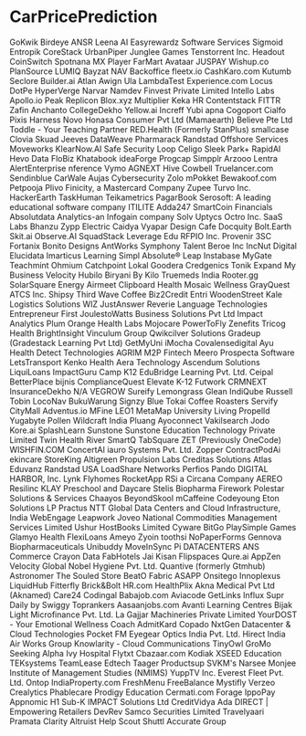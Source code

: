 # CarPricePrediction

GoKwik
Birdeye
ANSR
Leena AI
Easyrewardz Software Services
Sigmoid
Entropik
CoreStack
UrbanPiper
Junglee Games
Tenstorrent Inc.
Headout
CoinSwitch
Spotnana
MX Player
FarMart
Avataar
JUSPAY
Wishup.co
PlanSource
LUMIQ
Bayzat
NAV Backoffice
fleetx.io
CashKaro.com
Kutumb
Seclore
Builder.ai
Atlan
Awign
Ula
LambdaTest
Experience.com
Locus
DotPe
HyperVerge
Narvar
Namdev Finvest Private Limited
Intello Labs
Apollo.io
Peak
Replicon
Blox.xyz
Multiplier
Keka HR
Contentstack
FITTR
Zafin
Anchanto
CollegeDekho
Yellow.ai
Increff
Yubi
apna
Cogoport
Cialfo
Pixis
Harness
Novo
Honasa Consumer Pvt Ltd (Mamaearth)
Believe Pte Ltd
Toddle - Your Teaching Partner
RED.Health (Formerly StanPlus)
smallcase
Clovia
Skuad
Jeeves
DataWeave
Pharmarack
Randstad Offshore Services
Moveworks
KlearNow.AI
Safe Security
Loop
Celigo
Sleek
Park+
RapidAI
Hevo Data
FloBiz
Khatabook
ideaForge
Progcap
Simpplr
Arzooo
Lentra
AlertEnterprise
nference
Vymo
AGNEXT
Hive
Cowbell
Truelancer.com
Sendinblue
CarWale
Aujas Cybersecurity
Zolo
mPokket
Bewakoof.com
Petpooja
Plivo
Finicity, a Mastercard Company
Zupee
Turvo Inc.
HackerEarth
TaskHuman
Teikametrics
PagarBook
Serosoft: A leading educational software company
ITILITE
Adda247
SmartCoin Financials
Absolutdata Analytics-an Infogain company
Solv
Uptycs
Octro Inc.
SaaS Labs
Bhanzu
Zypp Electric
Caidya
Vyapar
Design Cafe
Docquity
Bolt.Earth
Skit.ai
Observe.AI
SquadStack
Leverage Edu
RFPIO Inc.
Provenir
3SC
Fortanix
Bonito Designs
AntWorks
Symphony Talent
Beroe Inc
IncNut Digital
Elucidata
Imarticus Learning
Simpl
Absolute®
Leap
Instabase
MyGate
Teachmint
Ohmium
Catchpoint
Lokal
Goodera
Credgenics
Tonik
Expand My Business
Velocity
Hubilo
Biryani By Kilo
Truemeds India
Rooter.gg
SolarSquare Energy
Airmeet
Clipboard Health
Mosaic Wellness
GrayQuest
ATCS Inc.
Shipsy
Third Wave Coffee
Biz2Credit
Entri
WoodenStreet
Kale Logistics Solutions
WIZ
JustAnswer
Reverie Language Technologies
Entrepreneur First
JoulestoWatts Business Solutions Pvt Ltd
Impact Analytics
Plum
Orange Health Labs
Mojocare
PowerToFly
Zenefits
Tricog Health
BrightInsight
Vinculum Group
Qwikcilver Solutions
Gradeup (Gradestack Learning Pvt Ltd)
GetMyUni
iMocha
Covalensedigital
Ayu Health
Detect Technologies
AGRIM
M2P Fintech
Meero
Prospecta Software
LetsTransport
Kenko Health
Aera Technology
Ascendum Solutions
LiquiLoans
ImpactGuru
Camp K12
EduBridge Learning Pvt. Ltd.
Ceipal
BetterPlace
bijnis
ComplianceQuest
Elevate K-12
Futwork
CRMNEXT
InsuranceDekho
N/A
VEGROW
Sureify
Lemongrass
Glean
IndiQube
Russell Tobin
LocoNav
BukuWarung
Signzy
Blue Tokai Coffee Roasters
Servify
CityMall
Adventus.io
MFine
LEO1
MetaMap
University Living
Propelld
Yugabyte
Pollen
Wildcraft India
Pluang
Ayoconnect
Vakilsearch
Jodo
Kore.ai
SplashLearn
Sunstone
Sunstone Education Technology Private Limited
Twin Health
River
SmartQ
TabSquare
ZET (Previously OneCode)
WISHFIN.COM
ConcertAI
iauro Systems Pvt. Ltd.
Zopper
ContractPodAi
ekincare
StoreKing
Altigreen Propulsion Labs
Creditas Solutions
Atlas
Eduvanz
Randstad USA
LoadShare Networks
Perfios
Pando
DIGITAL HARBOR, Inc.
Lynk
Flyhomes
RocketApp
RSi a Circana Company
AEREO
Resilinc
KLAY Preschool and Daycare
Stelis Biopharma
Firework
Polestar Solutions & Services
Chaayos
BeyondSkool
mCaffeine
Codeyoung
Eton Solutions LP
Practus
NTT Global Data Centers and Cloud Infrastructure, India
WebEngage
Leapwork
Joveo
National Commodities Management Services Limited
Ushur
HostBooks Limited
Cyware
BitGo
PlaySimple Games
Glamyo Health
FlexiLoans
Ameyo
Zyoin
toothsi
NoPaperForms
Gennova Biopharmaceuticals
Unibuddy
MoveInSync
Pi DATACENTERS
ANS Commerce
Crayon Data
FabHotels
Jai Kisan
Flipspaces
Qure.ai
AppZen
Velocity Global
Nobel Hygiene Pvt. Ltd.
Quantive (formerly Gtmhub)
Astronomer
The Souled Store
BeatO
Fabric
ASAPP
Onsitego
Innoplexus
LiquidHub
Fitterfly
Brick&Bolt
HR.com
HealthPlix
Akna Medical Pvt Ltd (Aknamed)
Care24
Codingal
Babajob.com
Aviacode
GetLinks
Influx
Supr Daily by Swiggy
Toprankers
Aasaanjobs.com
Avanti Learning Centres
Bijak
Light Microfinance Pvt. Ltd.
La Gajjar Machineries Private Limited
YourDOST - Your Emotional Wellness Coach
AdmitKard
Copado
NxtGen Datacenter & Cloud Technologies
Pocket FM
Eyegear Optics India Pvt. Ltd.
Hirect India
Air Works Group
Knowlarity - Cloud Communications
TinyOwl
GroMo
Seeking Alpha
Ivy Hospital
Flytxt
Cbazaar.com
Kodiak
XSEED Education
TEKsystems
TeamLease Edtech
Taager
Productsup
SVKM's Narsee Monjee Institute of Management Studies (NMIMS)
YuppTV Inc.
Everest Fleet Pvt. Ltd.
Ontop
IndiaProperty.com
FreshMenu
FreeBalance
Mystifly
Verzeo
Crealytics
Phablecare
Prodigy Education
Cermati.com
Forage
IppoPay
Appnomic
H1
Sub-K IMPACT Solutions Ltd
CreditVidya
Ada
DIRECT | Empowering Retailers
DevRev
Samco Securities Limited
Travelyaari
Pramata
Clarity
Altruist
Help Scout
Shuttl
Accurate Group
